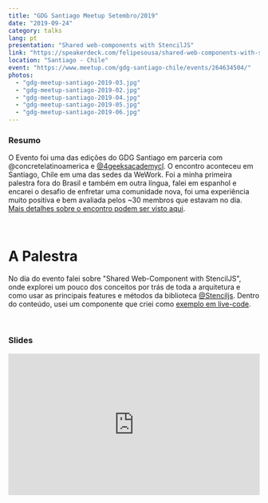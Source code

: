 ```yaml
---
title: "GDG Santiago Meetup Setembro/2019"
date: "2019-09-24"
category: talks
lang: pt
presentation: "Shared web-components with StencilJS"
link: "https://speakerdeck.com/felipesousa/shared-web-components-with-stenciljs"
location: "Santiago - Chile"
event: "https://www.meetup.com/gdg-santiago-chile/events/264634504/"
photos:
  - "gdg-meetup-santiago-2019-03.jpg"
  - "gdg-meetup-santiago-2019-02.jpg"
  - "gdg-meetup-santiago-2019-04.jpg"
  - "gdg-meetup-santiago-2019-05.jpg"
  - "gdg-meetup-santiago-2019-06.jpg"
---
```


### Resumo

O Evento foi uma das edições do GDG Santiago em parceria com @concretelatinoamerica e [@4geeksacademycl](https://www.instagram.com/4geeksacademycl/). O encontro aconteceu em Santiago, Chile em uma das sedes da WeWork.
Foi a minha primeira palestra fora do Brasil e também em outra língua, falei em espanhol e encarei o desafio de enfretar uma comunidade nova, foi uma experiência muito positiva e bem avaliada pelos ~30 membros que estavam no dia. [Mais detalhes sobre o encontro podem ser visto aqui](https://www.meetup.com/gdg-santiago-chile/events/264634504/).

<br />

# A Palestra

No dia do evento falei sobre "Shared Web-Component with StencilJS", onde explorei um pouco dos conceitos por trás de toda a arquitetura e como usar as principais features e métodos da biblioteca [@Stenciljs](https://github.com/ionic-team/stencil). Dentro do conteúdo, usei um componente que criei como [exemplo em live-code](https://github.com/felipesousa/stencil-movie-card).

<br />

### Slides

<div style="left: 0; width: 100%; height: 0; position: relative; padding-bottom: 56.1972%;"><iframe src="https://speakerdeck.com/player/fc2c97556cc240f3a0d5c2431fac9f13" style="border: 0; top: 0; left: 0; width: 100%; height: 100%; position: absolute;" allowfullscreen scrolling="no" allow="encrypted-media"></iframe></div>
